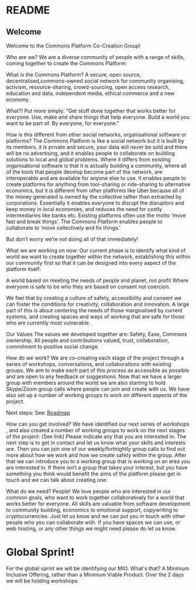 # README

## Welcome

Welcome to the Commons Platform Co-Creation Group!

Who are we?
We are a diverse community of people with a range of skills, coming together to create the Commons Platform:


What is the Commons Platform?
A secure, open source, decentralised,commons-owned social network for community organising, activism, resource-sharing, crowd-sourcing, open access research, education and data, independent media, ethical commerce and a new economy.

What?!
Put more simply: 
“Get stuff done together that works better for everyone. 
Use, make and share things that help everyone. 
Build a world you want to be part of. 
By everyone, for everyone.”

How is this different from other social networks, organisational software or platforms?
The Commons Platform is like a social network but it is built by its members, it is private and secure, your data will never be sold and there will be no advertising, and it enables people to collaborate on building solutions to local and global problems.
Where it differs from existing organisational software is that it is actually building a community, where all of the tools that people develop become part of the network, are interoperable and are available for anyone else to use.
It enables people to create platforms for anything from tool-sharing or ride-sharing to alternative economics, but it is different from other platforms like Uber because all of the money generated is owned by the collective rather than extracted by corporations.
Essentially it enables everyone to disrupt the disruptors and keep money in local economies, and reduces the need for costly intermediaries like banks etc.
Existing platforms often use the motto ‘move fast and break things’. The Commons Platform enables people to collaborate to ‘move collectively and fix things.’

But don’t worry we’re not doing all of that immediately!


What we are working on now:
Our current phase is to identify what kind of world we want to create together within the network, establishing this within our community first so that it can be designed into every aspect of the platform itself:

A world based on meeting the needs of people and planet, not profit
Where everyone is safe to be who they are
based on consent not coercion.

We feel that by creating a culture of safety, accessibility and consent we can foster the conditions for creativity, collaboration and innovation.
A large part of this is about centering the needs of those marginalised by current systems, and creating spaces and ways of working that are safe for those who are currently most vulnerable.


Our Values
The values we developed together are: 
Safety, Ease, Commons ownership, All people and contributions valued, trust, collaboration, commitment to positive social change.


How do we work?
We are co-creating each stage of the project through a series of workshops, conversations, and collaborations with existing groups. 
We aim to make each part of this process as accessible as possible and are open to any feedback or suggestions.
Now that we have a larger group with members around the world we are also starting to hold Skype/Zoom group calls where people can join and create with us.
We have also set up a number of working groups to work on different aspects of the project.


Next steps:
See: [Roadmap](https://github.com/CommonsPlatform/Admin/blob/master/Roadmap.md)


How can you get involved?
We have identified our next series of workshops
, and also created a number of working groups to work on the next stages of the project: (See link)
Please indicate any that you are interested in.
The next step is to get in contact and let us know what your skills and interests are. 
Then you can join one of our weekly/fortnightly group calls to find out more about how we work and how we create safety within the group.
After that we can introduce you to a working group that is working on an area you are interested in. If there isn’t a group that takes your interest, but you have something you think would benefit the aims of the platform please get in touch and we can talk about creating one.


What do we need?
People! We love people who are interested in our common goals, who want to work together collaboratively for a world that works better for everyone.
All skills are valuable from software development to community building, economics to emotional support, copywriting to cryptocurrencies. Just let us know and we can put you in touch with other people who you can collaborate with.
If you have spaces we can use, or web hosting, or any other things we might need please do let us know. 

# Global Sprint!
For the global sprint we will be identifying our MIO. What's that? A Minimum Inclusive Offering, rather than a Minimum Viable Product. 
Over the 2 days we will be holding workshops
